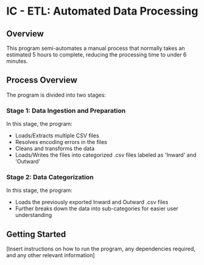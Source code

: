 # IC - ETL: Automated Data Processing
## Overview
This program semi-automates a manual process that normally takes an estimated 5 hours to complete, reducing the processing time to under 6 minutes.

## Process Overview
The program is divided into two stages:

### Stage 1: Data Ingestion and Preparation
In this stage, the program:

- Loads/Extracts multiple CSV files
- Resolves encoding errors in the files
- Cleans and transforms the data
- Loads/Writes the files into categorized .csv files labeled as 'Inward' and 'Outward'

### Stage 2: Data Categorization
In this stage, the program:

- Loads the previously exported Inward and Outward .csv files
- Further breaks down the data into sub-categories for easier user understanding

## Getting Started
[Insert instructions on how to run the program, any dependencies required, and any other relevant information]
